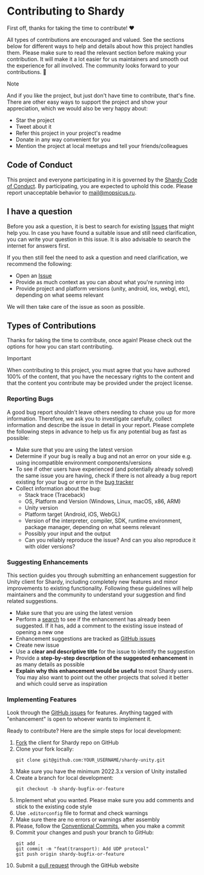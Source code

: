# Contributing to Shardy

First off, thanks for taking the time to contribute! ❤️

All types of contributions are encouraged and valued. See the sections below for different ways to help and details about how this project handles them. Please make sure to read the relevant section before making your contribution. It will make it a lot easier for us maintainers and smooth out the experience for all involved. The community looks forward to your contributions. 🎉

> [!NOTE]
> And if you like the project, but just don't have time to contribute, that's fine. There are other easy ways to support the project and show your appreciation, which we would also be very happy about:
> - Star the project
> - Tweet about it
> - Refer this project in your project's readme
> - Donate in any way convenient for you
> - Mention the project at local meetups and tell your friends/colleagues

## Code of Conduct

This project and everyone participating in it is governed by the [Shardy Code of Conduct](./CODE_OF_CONDUCT.md). By participating, you are expected to uphold this code. Please report unacceptable behavior to mail@mopsicus.ru.

## I have a question

Before you ask a question, it is best to search for existing [Issues](https://github.com/mopsicus/shardy-unity/issues) that might help you. In case you have found a suitable issue and still need clarification, you can write your question in this issue. It is also advisable to search the internet for answers first.

If you then still feel the need to ask a question and need clarification, we recommend the following:

- Open an [Issue](https://github.com/mopsicus/shardy-unity/issues/new)
- Provide as much context as you can about what you're running into
- Provide project and platform versions (unity, android, ios, webgl, etc), depending on what seems relevant

We will then take care of the issue as soon as possible.

## Types of Contributions

Thanks for taking the time to contribute, once again! Please check out the options for how you can start contributing.

> [!IMPORTANT] 
> When contributing to this project, you must agree that you have authored 100% of the content, that you have the necessary rights to the content and that the content you contribute may be provided under the project license.

### Reporting Bugs

A good bug report shouldn’t leave others needing to chase you up for more information. Therefore, we ask you to investigate carefully, collect information and describe the issue in detail in your report. Please complete the following steps in advance to help us fix any potential bug as fast as possible:

- Make sure that you are using the latest version
- Determine if your bug is really a bug and not an error on your side e.g. using incompatible environment components/versions
- To see if other users have experienced (and potentially already solved) the same issue you are having, check if there is not already a bug report existing for your bug or error in the [bug tracker](https://github.com/mopsicus/shardy-unity/issues?q=label%3Abug)
- Collect information about the bug:
  - Stack trace (Traceback)
  - OS, Platform and Version (Windows, Linux, macOS, x86, ARM)
  - Unity version
  - Platform target (Android, iOS, WebGL)
  - Version of the interpreter, compiler, SDK, runtime environment, package manager, depending on what seems relevant
  - Possibly your input and the output
  - Can you reliably reproduce the issue? And can you also reproduce it with older versions?

### Suggesting Enhancements

This section guides you through submitting an enhancement suggestion for Unity client for Shardy, including completely new features and minor improvements to existing functionality. Following these guidelines will help maintainers and the community to understand your suggestion and find related suggestions.

- Make sure that you are using the latest version
- Perform a [search](https://github.com/mopsicus/shardy-unity/issues) to see if the enhancement has already been suggested. If it has, add a comment to the existing issue instead of opening a new one
- Enhancement suggestions are tracked as [GitHub issues](https://github.com/mopsicus/shardy-unity/issues)
- Create new issue
- Use a **clear and descriptive title** for the issue to identify the suggestion
- Provide a **step-by-step description of the suggested enhancement** in as many details as possible
- **Explain why this enhancement would be useful** to most Shardy users. You may also want to point out the other projects that solved it better and which could serve as inspiration

### Implementing Features

Look through the [GitHub issues](https://github.com/mopsicus/shardy-unity/issues) for features. Anything tagged with "enhancement" is open to whoever wants to implement it.

Ready to contribute? Here are the simple steps for local development:

1. [Fork](https://github.com/mopsicus/shardy-unity/fork) the client for Shardy repo on GitHub
2. Clone your fork locally:
    ```
    git clone git@github.com:YOUR_USERNAME/shardy-unity.git
    ```
3. Make sure you have the minimum 2022.3.x version of Unity installed
4. Create a branch for local development:
    ```
    git checkout -b shardy-bugfix-or-feature
    ```
5. Implement what you wanted. Please make sure you add comments and stick to the existing code style
6. Use `.editorconfig` file to format and check warnings 
7. Make sure there are no errors or warnings after assembly
8. Please, follow the [Conventional Commits](https://www.conventionalcommits.org), when you make a commit
9. Commit your changes and push your branch to GitHub:
    ```    
    git add .
    git commit -m "feat(transport): Add UDP protocol"
    git push origin shardy-bugfix-or-feature
    ```
10. Submit a [pull request](https://docs.github.com/en/pull-requests/collaborating-with-pull-requests/proposing-changes-to-your-work-with-pull-requests/creating-a-pull-request) through the GitHub website
